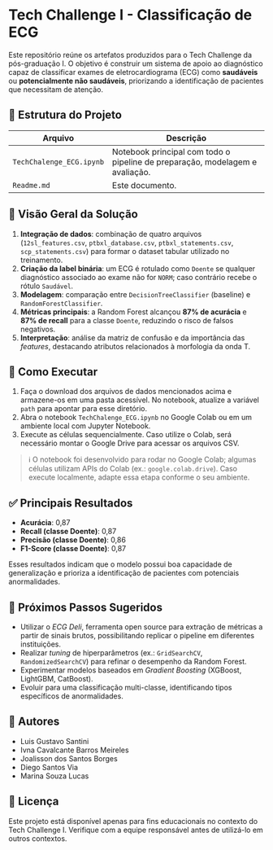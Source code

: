 # Tech Challenge I - Classificação de ECG

Este repositório reúne os artefatos produzidos para o Tech Challenge da pós-graduação I. O objetivo é construir um sistema de apoio ao diagnóstico capaz de classificar exames de eletrocardiograma (ECG) como **saudáveis** ou **potencialmente não saudáveis**, priorizando a identificação de pacientes que necessitam de atenção.

## 📂 Estrutura do Projeto

| Arquivo | Descrição |
| --- | --- |
| `TechChalenge_ECG.ipynb` | Notebook principal com todo o pipeline de preparação, modelagem e avaliação.
| `Readme.md` | Este documento.

## 🧠 Visão Geral da Solução

1. **Integração de dados**: combinação de quatro arquivos (`12sl_features.csv`, `ptbxl_database.csv`, `ptbxl_statements.csv`, `scp_statements.csv`) para formar o dataset tabular utilizado no treinamento.
2. **Criação da label binária**: um ECG é rotulado como `Doente` se qualquer diagnóstico associado ao exame não for `NORM`; caso contrário recebe o rótulo `Saudável`.
3. **Modelagem**: comparação entre `DecisionTreeClassifier` (baseline) e `RandomForestClassifier`.
4. **Métricas principais**: a Random Forest alcançou **87% de acurácia** e **87% de recall** para a classe `Doente`, reduzindo o risco de falsos negativos.
5. **Interpretação**: análise da matriz de confusão e da importância das *features*, destacando atributos relacionados à morfologia da onda T.

## 🚀 Como Executar

1. Faça o download dos arquivos de dados mencionados acima e armazene-os em uma pasta acessível. No notebook, atualize a variável `path` para apontar para esse diretório.
2. Abra o notebook `TechChalenge_ECG.ipynb` no Google Colab ou em um ambiente local com Jupyter Notebook.
3. Execute as células sequencialmente. Caso utilize o Colab, será necessário montar o Google Drive para acessar os arquivos CSV.

> ℹ️ O notebook foi desenvolvido para rodar no Google Colab; algumas células utilizam APIs do Colab (ex.: `google.colab.drive`). Caso execute localmente, adapte essa etapa conforme o seu ambiente.

## ✅ Principais Resultados

- **Acurácia**: 0,87
- **Recall (classe Doente)**: 0,87
- **Precisão (classe Doente)**: 0,86
- **F1-Score (classe Doente)**: 0,87

Esses resultados indicam que o modelo possui boa capacidade de generalização e prioriza a identificação de pacientes com potenciais anormalidades.

## 📌 Próximos Passos Sugeridos

- Utilizar o *ECG Deli*, ferramenta open source para extração de métricas a partir de sinais brutos, possibilitando replicar o pipeline em diferentes instituições.
- Realizar *tuning* de hiperparâmetros (ex.: `GridSearchCV`, `RandomizedSearchCV`) para refinar o desempenho da Random Forest.
- Experimentar modelos baseados em *Gradient Boosting* (XGBoost, LightGBM, CatBoost).
- Evoluir para uma classificação multi-classe, identificando tipos específicos de anormalidades.

## 👥 Autores

- Luis Gustavo Santini
- Ivna Cavalcante Barros Meireles
- Joalisson dos Santos Borges
- Diego Santos Via
- Marina Souza Lucas

## 📄 Licença

Este projeto está disponível apenas para fins educacionais no contexto do Tech Challenge I. Verifique com a equipe responsável antes de utilizá-lo em outros contextos.
